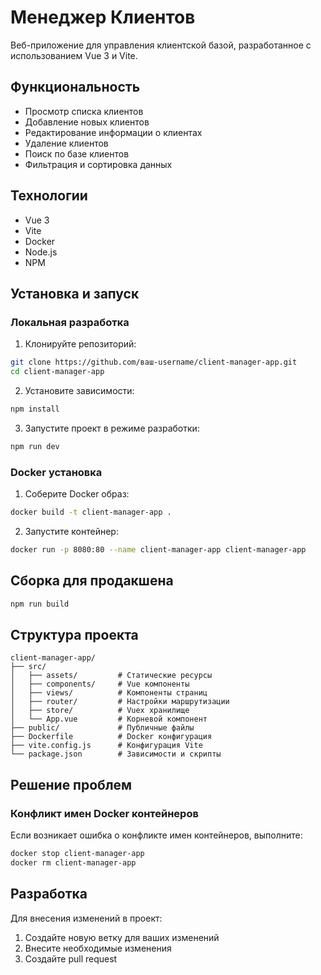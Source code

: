 # Менеджер Клиентов

Веб-приложение для управления клиентской базой, разработанное с использованием Vue 3 и Vite.

## Функциональность

- Просмотр списка клиентов
- Добавление новых клиентов
- Редактирование информации о клиентах
- Удаление клиентов
- Поиск по базе клиентов
- Фильтрация и сортировка данных

## Технологии

- Vue 3
- Vite
- Docker
- Node.js
- NPM

## Установка и запуск

### Локальная разработка

1. Клонируйте репозиторий:
```bash
git clone https://github.com/ваш-username/client-manager-app.git
cd client-manager-app
```

2. Установите зависимости:
```bash
npm install
```

3. Запустите проект в режиме разработки:
```bash
npm run dev
```

### Docker установка

1. Соберите Docker образ:
```bash
docker build -t client-manager-app .
```

2. Запустите контейнер:
```bash
docker run -p 8080:80 --name client-manager-app client-manager-app
```

## Сборка для продакшена

```bash
npm run build
```



## Структура проекта

```
client-manager-app/
├── src/
│   ├── assets/         # Статические ресурсы
│   ├── components/     # Vue компоненты
│   ├── views/          # Компоненты страниц
│   ├── router/         # Настройки маршрутизации
│   ├── store/          # Vuex хранилище
│   └── App.vue         # Корневой компонент
├── public/             # Публичные файлы
├── Dockerfile          # Docker конфигурация
├── vite.config.js      # Конфигурация Vite
└── package.json        # Зависимости и скрипты
```

## Решение проблем

### Конфликт имен Docker контейнеров

Если возникает ошибка о конфликте имен контейнеров, выполните:
```bash
docker stop client-manager-app
docker rm client-manager-app
```

## Разработка

Для внесения изменений в проект:

1. Создайте новую ветку для ваших изменений
2. Внесите необходимые изменения
3. Создайте pull request


